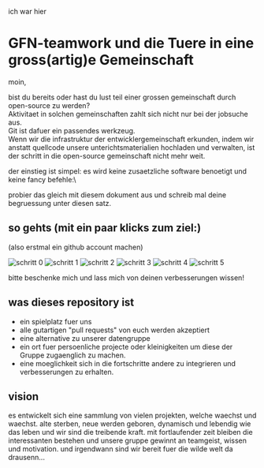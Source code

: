 ich war hier
# GFN-teamwork und die Tuere in eine gross(artig)e Gemeinschaft

moin,

bist du bereits oder hast du lust teil einer grossen gemeinschaft durch open-source zu werden?\
Aktivitaet in solchen gemeinschaften zahlt sich nicht nur bei der jobsuche aus.\
Git ist dafuer ein passendes werkzeug.\
Wenn wir die infrastruktur der entwicklergemeinschaft erkunden, indem wir anstatt quellcode unsere unterichtsmaterialien hochladen und verwalten, ist der schritt in die open-source gemeinschaft nicht mehr weit.

der einstieg ist simpel: es wird keine zusaetzliche software benoetigt und keine fancy befehle:\

probier das gleich mit diesem dokument aus und schreib mal deine begruessung unter diesen satz.


## so gehts (mit ein paar klicks zum ziel:)

(also erstmal ein github account machen)

![schritt 0](https://github.com/teicheld/teamWerkzeugSandkasten/blob/main/img/schritt0_anklicken.png)
![schritt 1](https://github.com/teicheld/teamWerkzeugSandkasten/blob/main/img/verbessern1.PNG)
![schritt 2](https://github.com/teicheld/teamWerkzeugSandkasten/blob/main/img/verbessern2.png)
![schritt 3](https://github.com/teicheld/teamWerkzeugSandkasten/blob/main/img/verbebessern3.png)
![schritt 4](https://github.com/teicheld/teamWerkzeugSandkasten/blob/main/img/verbessern4.png)
![schritt 5](https://github.com/teicheld/teamWerkzeugSandkasten/blob/main/img/verbessern5.PNG)

bitte beschenke mich und lass mich von deinen verbesserungen wissen!

## was dieses repository ist

- ein spielplatz fuer uns
- alle gutartigen "pull requests" von euch werden akzeptiert
- eine alternative zu unserer datengruppe
- ein ort fuer persoenliche projecte oder kleinigkeiten um diese der Gruppe zugaenglich zu machen.
- eine moeglichkeit sich in die fortschritte andere zu integrieren und verbesserungen zu erhalten.

## vision

es entwickelt sich eine sammlung von vielen projekten, welche waechst und waechst. alte sterben, neue werden geboren, dynamisch und lebendig wie das leben und wir sind die treibende kraft. mit fortlaufender zeit bleiben die interessanten bestehen und unsere gruppe gewinnt an teamgeist, wissen und motivation.
und irgendwann sind wir bereit fuer die wilde welt da drausenn...

